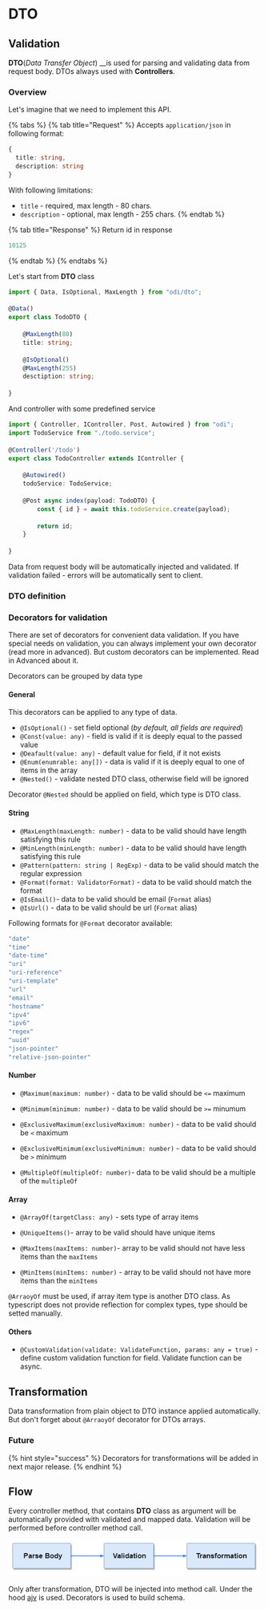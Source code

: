 # DTO

## Validation

**DTO**\(_Data Transfer Object_\) __is used for parsing and validating data from request body. DTOs always used with **Controllers**.

### Overview

Let's imagine that we need to implement this API.

{% tabs %}
{% tab title="Request" %}
Accepts `application/json` in following format:

```typescript
{
  title: string,
  description: string
}
```

With following limitations:

* `title` - required, max length - 80 chars. 
* `description` - optional, max length - 255 chars.
{% endtab %}

{% tab title="Response" %}
Return id in response

```typescript
10125
```
{% endtab %}
{% endtabs %}

Let's start from **DTO** class

```typescript
import { Data, IsOptional, MaxLength } from "odi/dto";

@Data()
export class TodoDTO {

    @MaxLength(80)
    title: string;

    @IsOptional()
    @MaxLength(255)
    desctiption: string;
    
}
```

And controller with some predefined service

```typescript
import { Controller, IController, Post, Autowired } from "odi";
import TodoService from "./todo.service";

@Controller('/todo')
export class TodoController extends IController {
    
    @Autowired()
    todoService: TodoService;   
         
    @Post async index(payload: TodoDTO) {
        const { id } = await this.todoService.create(payload);
                
        return id;
    }

}
```

Data from request body will be automatically injected and validated. If validation failed - errors will be automatically sent to client.

### DTO definition

### Decorators for validation

There are set of decorators for convenient data validation. If you have special needs on validation, you can always implement your own decorator \(read more in advanced\). But custom decorators can be implemented. Read in Advanced about it.

Decorators can be grouped by data type

#### General

This decorators can be applied to any type of data.

* `@IsOptional()` - set field optional \(_by default, all fields are required_\) 
* `@Const(value: any)` - field is valid if it is deeply equal to the passed value 
* `@Deafault(value: any)` - default value for field, if it not exists 
* `@Enum(enumrable: any[])` - data is valid if it is deeply equal to one of items in the array 
* `@Nested()` - validate nested DTO class, otherwise field will be ignored 

Decorator `@Nested` should be applied on field, which type is DTO class.

#### String

* `@MaxLength(maxLength: number)` - data to be valid should have length satisfying this rule 
* `@MinLength(minLength: number)` - data to be valid should have length satisfying this rule 
* `@Pattern(pattern: string | RegExp)` - data to be valid should match the regular expression 
* `@Format(format: ValidatorFormat)` - data to be valid should match the format 
* `@IsEmail()`- data to be valid should be email \(`Format` alias\) 
* `@IsUrl()` - data to be valid should be url \(`Format` alias\)

Following formats for `@Format` decorator available:

```typescript
"date"
"time"
"date-time"
"uri"
"uri-reference"
"uri-template"
"url"
"email"
"hostname"
"ipv4"
"ipv6"
"regex"
"uuid"
"json-pointer"
"relative-json-pointer"
```

#### Number

* `@Maximum(maximum: number)` -  data to be valid should be `<=` maximum 
* `@Minimum(minimum: number)` -  data to be valid should be `>=` minumum 
* `@ExclusiveMaximum(exclusiveMaximum: number)` -  data to be valid should be `<` maximum

* `@ExclusiveMinimum(exclusiveMinimum: number)` -  data to be valid should be `>` minimum 
* `@MultipleOf(multipleOf: number)`-  data to be valid should be a multiple of the `multipleOf` 

#### Array

* `@ArrayOf(targetClass: any)` -  sets type of array items 
* `@UniqueItems()`- array to be valid should have unique items 
* `@MaxItems(maxItems: number)`-  array to be valid should not have less items than the `maxItems`

* `@MinItems(minItems: number)` - array to be valid should not have more items than the `minItems`

`@ArraoyOf` must be used, if array item type is another DTO class. As typescript does not provide reflection for complex types, type should be setted manually.

#### Others

* `@CustomValidation(validate: ValidateFunction, params: any = true)` - define custom validation function for field. Validate function can be async.

## Transformation

Data transformation from plain object to DTO instance applied automatically. But don't forget about `@ArraoyOf` decorator for DTOs arrays.

### Future

{% hint style="success" %}
Decorators for transformations will be added in next major release.
{% endhint %}

## Flow

Every controller method, that contains **DTO** class as argument will be automatically provided with validated and mapped data. Validation will be performed before controller method call.

![](../.gitbook/assets/untitled-diagram-2.png)

Only after transformation, DTO will be injected into method call. Under the hood [ajv](https://ajv.js.org) is used. Decorators is used to build schema.



